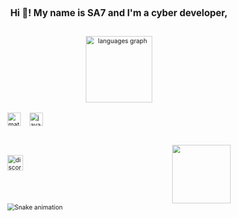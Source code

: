 <h2 align="center">Hi 👋! My name is SA7 and I'm a cyber developer,</h2>

###

<br clear="both">

<div align="center">
  <img src="https://github-readme-stats.vercel.app/api/top-langs?username=0xSA7&locale=en&hide_title=true&layout=compact&card_width=320&langs_count=10&theme=dracula&hide_border=true" height="150" alt="languages graph"  />
</div>

###

<div align="left">
  <img src="https://cdn.jsdelivr.net/gh/devicons/devicon/icons/matlab/matlab-original.svg" height="30" alt="matlab logo"  />
  <img width="12" />
  <img src="https://cdn.jsdelivr.net/gh/devicons/devicon/icons/java/java-original.svg" height="30" alt="java logo"  />
</div>

###

<br clear="both">

<img align="right" height="132" src="https://i-download.imgflip.com/8phdcz.gif"  />

###

<div align="left">
  <a href="discordapp.com/users/726491446894657549" target="_blank">
    <img src="https://img.shields.io/static/v1?message=Discord&logo=discord&label=0xSA7&color=#0000FF&logoColor=navy&labelColor=#0000FF&style=for-the-badge" height="35" alt="discord logo"  />
  </a>
</div>

###

<br clear="both">

<img src="https://raw.githubusercontent.com/0xSA7/0xSA7/output/snake.svg" alt="Snake animation" />

###
